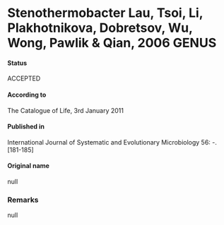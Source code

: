 # Stenothermobacter Lau, Tsoi, Li, Plakhotnikova, Dobretsov, Wu, Wong, Pawlik & Qian, 2006 GENUS

#### Status
ACCEPTED

#### According to
The Catalogue of Life, 3rd January 2011

#### Published in
International Journal of Systematic and Evolutionary Microbiology 56: -. [181-185]

#### Original name
null

### Remarks
null